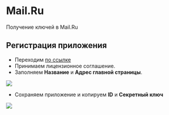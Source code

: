 # Mail.Ru

Получение ключей в Mail.Ru

## Регистрация приложения

- Переходим [по ссылке][1]
- Принимаем лицензионное соглашение.
- Заполняем **Название** и **Адрес главной страницы**.

[![](https://file.modx.pro/files/1/c/6/1c69f4aff18c09cc819464aa78646017s.jpg)](https://file.modx.pro/files/1/c/6/1c69f4aff18c09cc819464aa78646017.png)

- Сохраняем приложение и копируем **ID** и **Секретный ключ**

[![](https://file.modx.pro/files/f/6/7/f67e0b1c3ada2a5506848c0e28d7d9ecs.jpg)](https://file.modx.pro/files/f/6/7/f67e0b1c3ada2a5506848c0e28d7d9ec.png)

[1]: http://api.mail.ru/sites/my/add/
